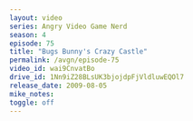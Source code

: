 ```yaml
---
layout: video
series: Angry Video Game Nerd
season: 4
episode: 75
title: "Bugs Bunny's Crazy Castle"
permalink: /avgn/episode-75
video_id: wai9CnvatBo
drive_id: 1Nn9iZ28BLsUK3bjojdpFjVldluwEQOl7
release_date: 2009-08-05
mike_notes:
toggle: off
---
```

